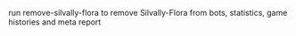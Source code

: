 run remove-silvally-flora to remove Silvally-Flora from bots, statistics, game histories and meta report